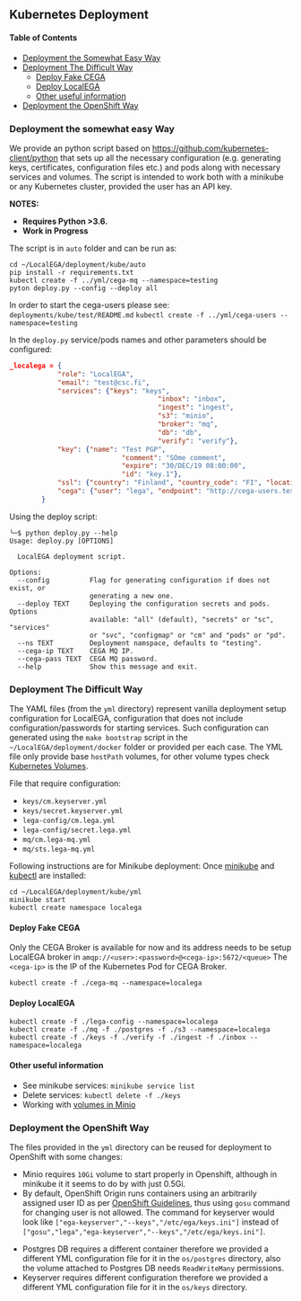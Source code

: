 ## Kubernetes Deployment

#### Table of Contents

- [Deployment the Somewhat Easy Way](#deployment-the-somewhat-easy-way)
- [Deployment The Difficult Way](#deployment-the-difficult-way)
	- [Deploy Fake CEGA](#deploy-fake-cega)
	- [Deploy LocalEGA](#deploy-localega)
	- [Other useful information](#other-useful-information)
- [Deployment the OpenShift Way](#deployment-the-openshift-way)


### Deployment the somewhat easy Way

We provide an python script based on https://github.com/kubernetes-client/python that sets up all the necessary configuration (e.g. generating keys, certificates, configuration files etc.) and pods along with necessary services and volumes.
The script is intended to work both with a minikube or any Kubernetes cluster, provided the user has an API key.

**NOTES:**
  - **Requires Python >3.6.**
  - **Work in Progress**

The script is in `auto` folder and can be run as:
```
cd ~/LocalEGA/deployment/kube/auto
pip install -r requirements.txt
kubectl create -f ../yml/cega-mq --namespace=testing
pyton deploy.py --config --deploy all
```

In order to start the cega-users please see: `deployments/kube/test/README.md`
`kubectl create -f ../yml/cega-users --namespace=testing`

In the `deploy.py` service/pods names and other parameters should be configured:
```json
_localega = {
			"role": "LocalEGA",
			"email": "test@csc.fi",
			"services": {"keys": "keys",
									 "inbox": "inbox",
									 "ingest": "ingest",
									 "s3": "minio",
									 "broker": "mq",
									 "db": "db",
									 "verify": "verify"},
			"key": {"name": "Test PGP",
							"comment": "SOme comment",
							"expire": "30/DEC/19 08:00:00",
							"id": "key.1"},
			"ssl": {"country": "Finland", "country_code": "FI", "location": "Espoo", "org": "CSC"},
			"cega": {"user": "lega", "endpoint": "http://cega-users.testing/user/"}
		}
```

Using the deploy script:
```
╰─$ python deploy.py --help
Usage: deploy.py [OPTIONS]

  LocalEGA deployment script.

Options:
  --config          Flag for generating configuration if does not exist, or
                    generating a new one.
  --deploy TEXT     Deploying the configuration secrets and pods. Options
                    available: "all" (default), "secrets" or "sc", "services"
                    or "svc", "configmap" or "cm" and "pods" or "pd".
  --ns TEXT         Deployment namspace, defaults to "testing".
  --cega-ip TEXT    CEGA MQ IP.
  --cega-pass TEXT  CEGA MQ password.
  --help            Show this message and exit.
```

### Deployment The Difficult Way

The YAML files (from the `yml` directory) represent vanilla deployment setup configuration for LocalEGA, configuration that does not include configuration/passwords for starting services. Such configuration can generated using the `make bootstrap` script in the `~/LocalEGA/deployment/docker` folder or provided per each case. The YML file only provide base `hostPath` volumes, for other volume types check [Kubernetes Volumes](https://kubernetes.io/docs/concepts/storage/volumes/).

File that require configuration:
* `keys/cm.keyserver.yml`
* `keys/secret.keyserver.yml`
* `lega-config/cm.lega.yml`
* `lega-config/secret.lega.yml`
* `mq/cm.lega-mq.yml`
* `mq/sts.lega-mq.yml`

Following instructions are for Minikube deployment:
Once [minikube](https://kubernetes.io/docs/tasks/tools/install-minikube/) and [kubectl](https://kubernetes.io/docs/tasks/tools/install-kubectl/) are installed:

```
cd ~/LocalEGA/deployment/kube/yml
minikube start
kubectl create namespace localega
```
#### Deploy Fake CEGA

Only the CEGA Broker is available for now and its address needs to be setup LocalEGA broker in `amqp://<user>:<password>@<cega-ip>:5672/<queue>`
The `<cega-ip>` is the IP of the Kubernetes Pod for CEGA Broker.
```
kubectl create -f ./cega-mq --namespace=localega
```
####  Deploy LocalEGA
```
kubectl create -f ./lega-config --namespace=localega
kubectl create -f ./mq -f ./postgres -f ./s3 --namespace=localega
kubectl create -f ./keys -f ./verify -f ./ingest -f ./inbox --namespace=localega
```

#### Other useful information

* See minikube services: `minikube service list`
* Delete services: `kubectl delete -f ./keys`
* Working with [volumes in Minio](https://vmware.github.io/vsphere-storage-for-kubernetes/documentation/minio.html)

### Deployment the OpenShift Way

The files provided in the `yml` directory can be reused for deployment to OpenShift with some changes:
- Minio requires `10Gi` volume to start properly in Openshift, although in minikube it it seems to do by with just 0.5Gi.
- By default, OpenShift Origin runs containers using an arbitrarily assigned user ID as per [OpenShift Guidelines](https://docs.openshift.org/latest/creating_images/guidelines.html#openshift-specific-guidelines), thus using `gosu` command for changing user is not allowed. The command for keyserver would look like `["ega-keyserver","--keys","/etc/ega/keys.ini"]` instead of `["gosu","lega","ega-keyserver","--keys","/etc/ega/keys.ini"]`.

* Postgres DB requires a different container therefore we provided a different YML configuration file for it in the `os/postgres` directory, also the volume attached to Postgres DB needs `ReadWriteMany` permissions.
* Keyserver requires different configuration therefore we provided a different YML configuration file for it in the `os/keys` directory.
